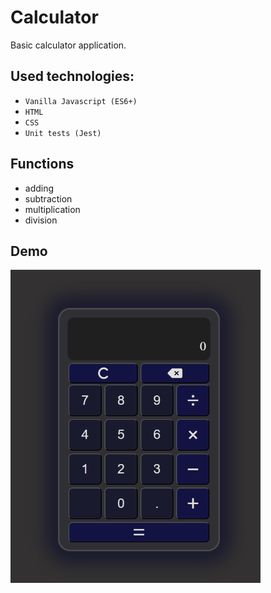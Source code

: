 # Calculator
Basic calculator application.

## Used technologies:
- `Vanilla Javascript (ES6+)`
- `HTML`
- `CSS`
- `Unit tests (Jest)`

## Functions
- adding
- subtraction
- multiplication
- division

## Demo
<img src="assets/calculatorDemo.gif" width="400">
